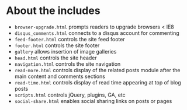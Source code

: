 # About the includes

- `browser-upgrade.html` prompts readers to upgrade browsers < IE8
- `disqus_comments.html` connects to a disqus account for commenting
- `feed-footer.html` controls the site feed footer
- `footer.html` controls the site footer
- `gallery` allows insertion of image galleries
- `head.html` controls the site header
- `navigation.html` controls the site navigation
- `read-more.html` controls display of the related posts module after the main content and comments sections
- `read-time.html` controls display of read time appearing at top of blog posts
- `scripts.html` controls jQuery, plugins, GA, etc
- `social-share.html` enables social sharing links on posts or pages
